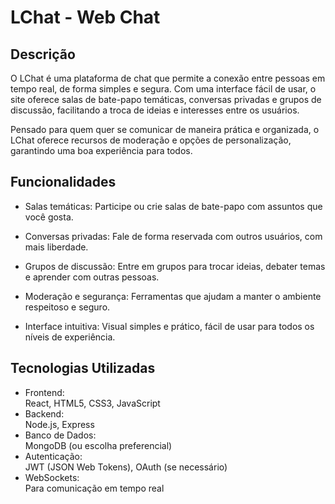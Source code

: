 # LChat - Web Chat

## Descrição
O LChat é uma plataforma de chat que permite a conexão entre pessoas em tempo real, de forma simples e segura. Com uma interface fácil de usar, o site oferece salas de bate-papo temáticas, conversas privadas e grupos de discussão, facilitando a troca de ideias e interesses entre os usuários.

Pensado para quem quer se comunicar de maneira prática e organizada, o LChat oferece recursos de moderação e opções de personalização, garantindo uma boa experiência para todos.

## Funcionalidades

- Salas temáticas: Participe ou crie salas de bate-papo com assuntos que você gosta.

- Conversas privadas: Fale de forma reservada com outros usuários, com mais liberdade.

- Grupos de discussão: Entre em grupos para trocar ideias, debater temas e aprender com outras pessoas.

- Moderação e segurança: Ferramentas que ajudam a manter o ambiente respeitoso e seguro.

- Interface intuitiva: Visual simples e prático, fácil de usar para todos os níveis de experiência.

## Tecnologias Utilizadas


- Frontend:<br>
  React, HTML5, CSS3, JavaScript
- Backend:<br>
  Node.js, Express
- Banco de Dados:<br>
  MongoDB (ou escolha preferencial)
- Autenticação:<br>
  JWT (JSON Web Tokens), OAuth (se necessário)
- WebSockets:<br>
  Para comunicação em tempo real




